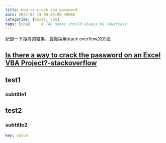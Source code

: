 ```yaml
---
title: How to crack vba password
date: 2022-02-15 09:49:05 +0800
categories: [excel, vba]
tags: [vba]     # TAG names should always be lowercase
---
```


紀錄一下搜尋的結果，最後採用stack overflow的方法



## [Is there a way to crack the password on an Excel VBA Project?-stackoverflow](https://stackoverflow.com/questions/1026483/is-there-a-way-to-crack-the-password-on-an-excel-vba-project)

## test1
### subtitle1

## test2
### subtitle2

```yaml
key: value
```